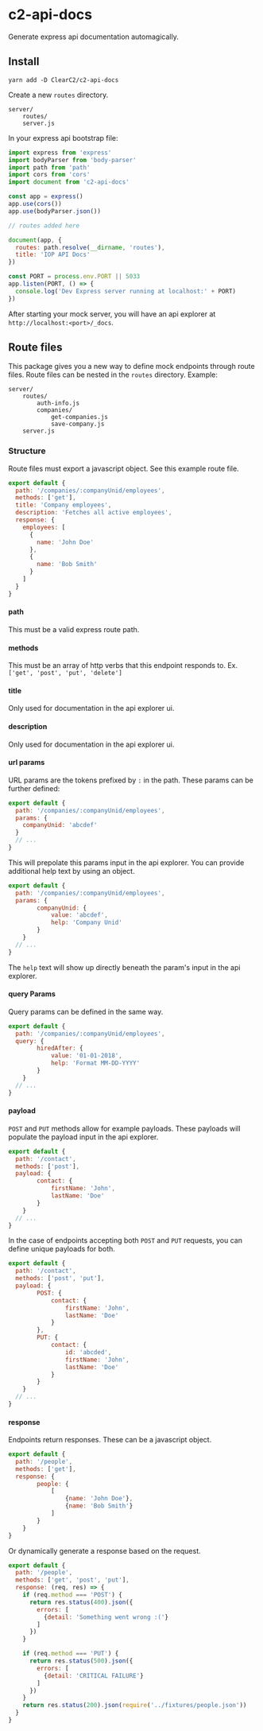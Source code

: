 # c2-api-docs

Generate express api documentation automagically.

## Install
```
yarn add -D ClearC2/c2-api-docs
```

Create a new `routes` directory.

```
server/
	routes/
	server.js
```

In your express api bootstrap file:

```js
import express from 'express'
import bodyParser from 'body-parser'
import path from 'path'
import cors from 'cors'
import document from 'c2-api-docs'

const app = express()
app.use(cors())
app.use(bodyParser.json())

// routes added here

document(app, {
  routes: path.resolve(__dirname, 'routes'),
  title: 'IOP API Docs'
})

const PORT = process.env.PORT || 5033
app.listen(PORT, () => {
  console.log('Dev Express server running at localhost:' + PORT)
})

```

After starting your mock server, you will have an api explorer at `http://localhost:<port>/_docs`.

## Route files
This package gives you a new way to define mock endpoints through route files. Route files can be nested in the `routes` directory. Example:

```
server/
	routes/
		auth-info.js
		companies/
			get-companies.js
			save-company.js
	server.js
```

### Structure
Route files must export a javascript object. See this example route file.
```js
export default {
  path: '/companies/:companyUnid/employees',
  methods: ['get'],
  title: 'Company employees',
  description: 'Fetches all active employees',
  response: {
    employees: [
      {
        name: 'John Doe'
      },
      {
        name: 'Bob Smith'
      }
    ]
  }
}

```

#### path
This must be a valid express route path.

#### methods
This must be an array of http verbs that this endpoint responds to. Ex. `['get', 'post', 'put', 'delete']`

#### title
Only used for documentation in the api explorer ui.

#### description
Only used for documentation in the api explorer ui.

#### url params
URL params are the tokens prefixed by `:` in the path. These params can be further defined:
```js
export default {
  path: '/companies/:companyUnid/employees',
  params: {
  	companyUnid: 'abcdef'
  }
  // ...
}
```

This will prepolate this params input in the api explorer. You can provide additional help text by using an object.
```js
export default {
  path: '/companies/:companyUnid/employees',
  params: {
		companyUnid: {
			value: 'abcdef',
			help: 'Company Unid'
		}
	}
  // ...
}
```
The `help` text will show up directly beneath the param's input in the api explorer.

#### query Params
Query params can be defined in the same way.
```js
export default {
  path: '/companies/:companyUnid/employees',
  query: {
		hiredAfter: {
			value: '01-01-2018',
			help: 'Format MM-DD-YYYY'
		}
	}
  // ...
}
```

#### payload
`POST` and `PUT` methods allow for example payloads. These payloads will populate the payload input in the api explorer.
```js
export default {
  path: '/contact',
  methods: ['post'],
  payload: {
		contact: {
			firstName: 'John',
			lastName: 'Doe'
		}
	}
  // ...
}
```

In the case of endpoints accepting both `POST` and `PUT` requests, you can define unique payloads for both.
```js
export default {
  path: '/contact',
  methods: ['post', 'put'],
  payload: {
		POST: {
			contact: {
				firstName: 'John',
				lastName: 'Doe'
			}
		},
		PUT: {
			contact: {
				id: 'abcded',
				firstName: 'John',
				lastName: 'Doe'
			}
		}
	}
  // ...
}
```

#### response
Endpoints return responses. These can be a javascript object.
```js
export default {
  path: '/people',
  methods: ['get'],
  response: {
		people: {
			[
				{name: 'John Doe'},
				{name: 'Bob Smith'}
			]
		}
	}
}
```
Or dynamically generate a response based on the request.

```js
export default {
  path: '/people',
  methods: ['get', 'post', 'put'],
  response: (req, res) => {
    if (req.method === 'POST') {
      return res.status(400).json({
        errors: [
          {detail: 'Something went wrong :('}
        ]
      })
    }

    if (req.method === 'PUT') {
      return res.status(500).json({
        errors: [
          {detail: 'CRITICAL FAILURE'}
        ]
      })
    }
    return res.status(200).json(require('../fixtures/people.json'))
  }
}
```
